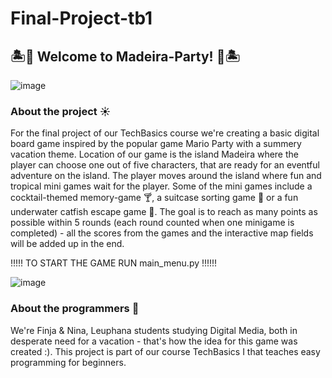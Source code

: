 # Final-Project-tb1
## 🏝️🌸 Welcome to Madeira-Party! 🌸🏝️
![image](https://github.com/user-attachments/assets/87a2d982-8081-4388-a311-a4830734ca7a)

### About the project ☀️
For the final project of our TechBasics course we're creating a basic digital board game inspired by the popular game Mario Party with a summery vacation theme. Location of our game is the island Madeira where the player can choose one out of five characters, that are ready for an eventful adventure on the island. The player moves around the island where fun and tropical mini games wait for the player. Some of the mini games include a cocktail-themed memory-game 🍸, a suitcase sorting game 🧳 or a fun underwater catfish escape game 🦈. The goal is to reach as many points as possible within 5 rounds (each round counted when one minigame is completed) - all the scores from the games and the interactive map fields will be added up in the end. 

!!!!! TO START THE GAME RUN main_menu.py !!!!!!

![image](https://github.com/user-attachments/assets/4fee095c-e9e4-4fe2-9884-af1aaeed4c19) 


### About the programmers 🍹
We're Finja & Nina, Leuphana students studying Digital Media, both in desperate need for a vacation - that's how the idea for this game was created :). This project is part of our course TechBasics I that teaches easy programming for beginners.
